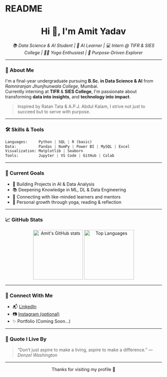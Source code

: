 # README
<h1 align="center">Hi 👋, I'm Amit Yadav</h1>

<p align="center">
  <em>📚 Data Science & AI Student | 🧠 AI Learner | 💻 Intern @ TIFR & SIES College | 🧘‍♂️ Yoga Enthusiast | 🌟 Purpose-Driven Explorer</em>
</p>

---

### 🚀 About Me
I'm a final-year undergraduate pursuing **B.Sc. in Data Science & AI** from *Ramniranjan Jhunjhunwala College*, Mumbai.  
Currently interning at **TIFR** & **SIES College**, I'm passionate about transforming **data into insights**, and **technology into impact**.

> Inspired by Ratan Tata & A.P.J. Abdul Kalam, I strive not just to succeed but to serve with purpose.

---

### 🛠️ Skills & Tools
```python
Languages:     Python | SQL | R (basic)
Data:          Pandas | NumPy | Power BI | MySQL | Excel
Visualization: Matplotlib | Seaborn
Tools:         Jupyter | VS Code | GitHub | Colab
```

---

### 📌 Current Goals
- 🚧 Building Projects in AI & Data Analysis
- 📚 Deepening Knowledge in ML, DL & Data Engineering
- 🤝 Connecting with like-minded learners and mentors
- 🌿 Personal growth through yoga, reading & reflection

---

### 📈 GitHub Stats

<p align="center">
  <img src="https://github-readme-stats.vercel.app/api?username=amitvibe&show_icons=true&theme=radical" alt="Amit's GitHub stats" height="160" />
  <img src="https://github-readme-stats.vercel.app/api/top-langs/?username=amitvibe&layout=compact&theme=radical" alt="Top Languages" height="160"/>
</p>

---

### 🔗 Connect With Me
- 📬 [LinkedIn](https://www.linkedin.com/feed/?trk=guest_homepage-basic_google-one-tap-submit)
- 📷 [Instagram (optional)](https://www.instagram.com/amitvibe)
- ✨ Portfolio (Coming Soon...)

---

### 💬 Quote I Live By
> “Don’t just aspire to make a living, aspire to make a difference.” — *Denzel Washington*

---

<p align="center">Thanks for visiting my profile 🙏</p>
